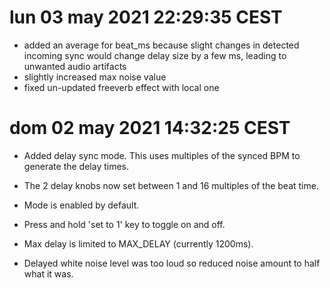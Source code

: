 # lun 03 may 2021 22:29:35 CEST

* added an average for beat_ms because slight changes in detected incoming sync would change delay size by a few ms, leading to unwanted
audio artifacts
* slightly increased max noise value
* fixed un-updated freeverb effect with local one

# dom 02 may 2021 14:32:25 CEST

* Added delay sync mode. This uses multiples of the synced BPM to generate the delay times.
* The 2 delay knobs now set between 1 and 16 multiples of the beat time.
* Mode is enabled by default.
* Press and hold 'set to 1' key to toggle on and off.
* Max delay is limited to MAX_DELAY (currently 1200ms).

* Delayed white noise level was too loud so reduced noise amount to half what it was.

